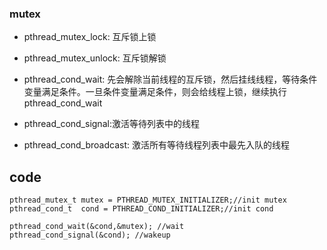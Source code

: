 ### mutex

- pthread_mutex_lock: 互斥锁上锁
- pthread_mutex_unlock: 互斥锁解锁

- pthread_cond_wait: 先会解除当前线程的互斥锁，然后挂线线程，等待条件变量满足条件。一旦条件变量满足条件，则会给线程上锁，继续执行pthread_cond_wait
- pthread_cond_signal:激活等待列表中的线程
- pthread_cond_broadcast: 激活所有等待线程列表中最先入队的线程

## code

    pthread_mutex_t mutex = PTHREAD_MUTEX_INITIALIZER;//init mutex
    pthread_cond_t  cond = PTHREAD_COND_INITIALIZER;//init cond  

    pthread_cond_wait(&cond,&mutex); //wait  
    pthread_cond_signal(&cond); //wakeup
